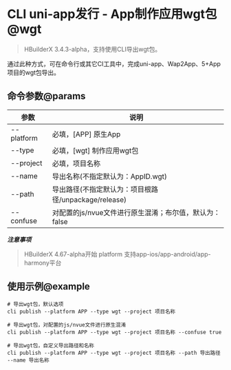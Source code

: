 # CLI uni-app发行 - App制作应用wgt包@wgt

> HBuilderX 3.4.3-alpha，支持使用CLI导出wgt包。

通过此种方式，可在命令行或其它CI工具中，完成uni-app、Wap2App、5+App项目的wgt包导出。

## 命令参数@params

| 参数       | 说明                                                 |
| ---------- | ---------------------------------------------------- |
| --platform | 必填，[APP] 原生App                                |
| --type     | 必填，[wgt] 制作应用wgt包                            |
| --project  | 必填，项目名称                                       |
| --name     | 导出名称(不指定默认为：AppID.wgt)                    |
| --path     | 导出路径(不指定默认为：项目根路径/unpackage/release) |
| --confuse  | 对配置的js/nvue文件进行原生混淆；布尔值，默认为：false   |

***注意事项***
> HBuilderX 4.67-alpha开始 platform 支持app-ios/app-android/app-harmony平台

## 使用示例@example
```shell
# 导出wgt包，默认选项
cli publish --platform APP --type wgt --project 项目名称

# 导出wgt包，对配置的js/nvue文件进行原生混淆
cli publish --platform APP --type wgt --project 项目名称 --confuse true

# 导出wgt包，自定义导出路径和名称
cli publish --platform APP --type wgt --project 项目名称 --path 导出路径 --name 导出名称
```

